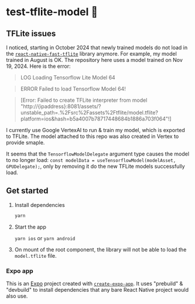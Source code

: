 # test-tflite-model 👋

## TFLite issues

I noticed, starting in October 2024 that newly trained models do not load in the [`react-native-fast-tflite`](https://github.com/mrousavy/react-native-fast-tflite) library anymore. For example, my model trained in August is OK. The repository here uses a model trained on Nov 19, 2024. Here is the error:

> LOG Loading Tensorflow Lite Model 64

> ERROR Failed to load Tensorflow Model 64!

> [Error: Failed to create TFLite interpreter from model "http://{ipaddress}:8081/assets/?unstable_path=.%2Fsrc%2Fassets%2Ftflite/model.tflite?platform=ios&hash=b5a4007b78717448684b1886a703f064"!]

I currently use Google VertexAI to run & train my model, which is exported to TFLite. The model attached to this repo was also created in Vertex to provide smaple.

It seems that the `TensorflowModelDelegate` argument type causes the model to no longer load:
`const modelData = useTensorflowModel(modelAsset, GPUDelegate);`, only by removing it do the new TFLite models successfully load.

## Get started

1. Install dependencies

   ```bash
   yarn
   ```

2. Start the app

   `yarn ios` or `yarn android`

3. On mount of the root component, the library will not be able to load the `model.tflite` file.

### Expo app

This is an [Expo](https://expo.dev) project created with [`create-expo-app`](https://www.npmjs.com/package/create-expo-app). It uses "prebuild" & "devbuild" to install dependencies that any bare React Native project would also use.
